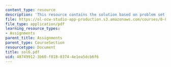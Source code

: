 ```yaml
---
content_type: resource
description: 'This resource contains the solution based on problem set #6.'
file: https://ol-ocw-studio-app-production.s3.amazonaws.com/courses/8-871-selected-topics-in-theoretical-particle-physics-branes-and-gauge-theory-dynamics-fall-2004/487499123b60f81803744e1ea5dcb6f6_sol6.pdf
file_type: application/pdf
learning_resource_types:
- Assignments
parent_title: Assignments
parent_type: CourseSection
resourcetype: Document
title: sol6.pdf
uid: 48749912-3b60-f818-0374-4e1ea5dcb6f6
---
```

